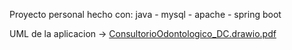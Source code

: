 Proyecto personal hecho con: java - mysql - apache - spring boot

UML de la aplicacion -> [ConsultorioOdontologico_DC.drawio.pdf](https://github.com/MatiFasu/Consultorio_Spring_Boot/files/14378704/ConsultorioOdontologico_DC.drawio.pdf)
